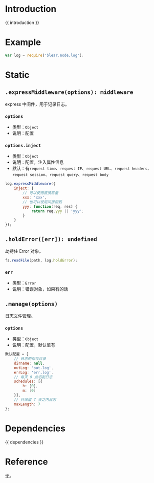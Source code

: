# Introduction
{{ introduction }}





# Example
```js
var log = require('blear.node.log');
```




# Static
## `.expressMiddleware(options): middleware`
express 中间件，用于记录日志。

### `options`
- 类型：`Object`
- 说明：配置

### `options.inject`
- 类型：`Object`
- 说明：配置，注入属性信息
- 默认：有`request time`、`request IP`、`request URL`、`request headers`、`request session`、`request query`、`request body`

```js
log.expressMiddleware({
    inject: {
        // 可以使用直接常量
        xxx: 'xxx',
        // 也可以使用间接函数
        yyy: function(req, res) {
            return req.yyy || 'yyy';
        }
    }
});
```


## `.holdError([err]): undefined`
劫持住 Error 对象。
```js
fs.readFile(path, log.holdError);
```

### `err`
- 类型：`Error`
- 说明：错误对象，如果有的话



## `.manage(options)`
日志文件管理。

### `options`
- 类型：`Object`
- 说明：配置，默认值有
```js
默认配置 = {
    // 日志的保存目录
    dirname: null,
    outLog: 'out.log',
    errLog: 'err.log',
    // 每天 0 点切割日志
    schedules: [{
        h: [0],
        m: [0]
    }],
    // 只保留 7 天之内日志
    maxLength: 7
};
```



# Dependencies
{{ dependencies }}





# Reference
无。

